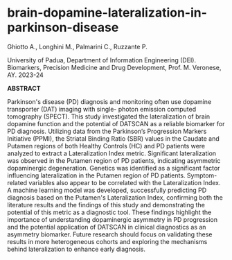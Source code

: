 # brain-dopamine-lateralization-in-parkinson-disease

Ghiotto A., Longhini M., Palmarini C., Ruzzante P.

University of Padua, Department of Information Engineering (DEI).
Biomarkers, Precision Medicine and Drug Development, Prof. M. Veronese, AY. 2023-24

**ABSTRACT**

Parkinson's disease (PD) diagnosis and monitoring often use dopamine transporter (DAT) imaging with single-
photon emission computed tomography (SPECT). This study investigated the lateralization of brain dopamine
function and the potential of DATSCAN as a reliable biomarker for PD diagnosis. Utilizing data from the Parkinson’s
Progression Markers Initiative (PPMI), the Striatal Binding Ratio (SBR) values in the Caudate and Putamen regions
of both Healthy Controls (HC) and PD patients were analyzed to extract a Lateralization Index metric. Significant
lateralization was observed in the Putamen region of PD patients, indicating asymmetric dopaminergic
degeneration. Genetics was identified as a significant factor influencing lateralization in the Putamen region of PD
patients. Symptom-related variables also appear to be correlated with the Lateralization Index. A machine
learning model was developed, successfully predicting PD diagnosis based on the Putamen's Lateralization Index,
confirming both the literature results and the findings of this study and demonstrating the potential of this metric
as a diagnostic tool. These findings highlight the importance of understanding dopaminergic asymmetry in PD
progression and the potential application of DATSCAN in clinical diagnostics as an asymmetry biomarker. Future
research should focus on validating these results in more heterogeneous cohorts and exploring the mechanisms
behind lateralization to enhance early diagnosis.

